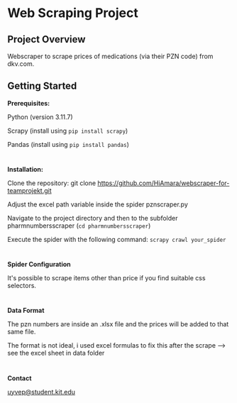 # Web Scraping Project


## Project Overview
Webscraper to scrape prices of medications (via their PZN code) from dkv.com. 

## Getting Started

**Prerequisites:**

Python (version 3.11.7)

Scrapy (install using `pip install scrapy`)

Pandas (install using `pip install pandas`)
# 


**Installation:**

Clone the repository: git clone https://github.com/HiAmara/webscraper-for-teamprojekt.git

Adjust the excel path variable inside the spider pznscraper.py

Navigate to the project directory and then to the subfolder pharmnumbersscraper (`cd pharmnumbersscraper`)

Execute the spider with the following command: `scrapy crawl your_spider`
#


**Spider Configuration**

It's possible to scrape items other than price if you find suitable css selectors.
#

**Data Format**

The pzn numbers are inside an .xlsx file and the prices will be added to that same file.

The format is not ideal, i used excel formulas to fix this after the scrape --> see the excel sheet in data folder
#


**Contact**

uyvep@student.kit.edu

